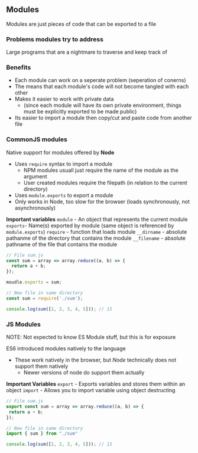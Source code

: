 ## Modules ##
Modules are just pieces of code that can be exported to a file

### Problems modules try to address ###
Large programs that are a nightmare to traverse and keep track of

### Benefits ###
- Each module can work on a seperate problem (seperation of conerns)
- The means that each module's code will not become tangled with each other
- Makes it easier to work with private data 
  - (since each module will have its own private environment, things must be explicitly exported to be made public)
- Its easier to import a module then copy/cut and paste code from another file

### CommonJS modules ###
Native support for modules offered by **Node**
- Uses `require` syntax to import a module
  - NPM modules usuall just require the name of the module as the argument
  - User created modules require the filepath (in relation to the current directory)
- Uses `module.exports` to export a module
- Only works in Node, too slow for the browser (loads synchronously, not asynchronously)

**Important variables**
`module` - An object that represents the current module
`exports`- Name(s) exported by module (same object is referenced by `module.exports`)
`require` - function that loads module
`__dirname` - absolute pathanme of the directory that contains the module
`__filename` - absolute pathname of the file that contains the module

```javascript
// File sum.js
const sum = array => array.reduce((a, b) => {
  return a + b;
});

moudle.exports = sum;

// New file in same directory
const sum = require('./sum');

console.log(sum([1, 2, 3, 4, 5])); // 15
```
### JS Modules ###

NOTE: Not expected to know ES Module stuff, but this is for exposure

ES6 introduced modules natively to the language
- These work natively in the browser, but _Node_ technically does not support them natively
  - Newer versions of node do support them actually

**Important Variables**
`export` - Exports variables and stores them within an object
`import` - Allows you to import variable using object destructing
 
 ```javascript
 // File sum.js
 export const sum = array => array.reduce((a, b) => {
  return a + b;
});

// New file in same directory
import { sum } from "./sum"

console.log(sum([1, 2, 3, 4, 5])); // 15
 ```

